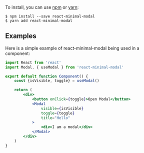 To install, you can use [npm](https://npmjs.org/) or [yarn](https://yarnpkg.com):

    $ npm install --save react-minimal-modal
    $ yarn add react-minimal-modal

## Examples

Here is a simple example of react-minimal-modal being used in a component:

```jsx
import React from 'react'
import Modal, { useModal } from 'react-minimal-modal'

export default function Component() {
    const {isVisible, toggle} = useModal()

    return (
        <div>
            <button onClick={toggle}>Open Modal</button>
            <Modal
                visible={isVisible}
                toggle={toggle}
                title="Hello"
            >
                <div>I am a modal</div>
            </Modal>
        </div>
    )
}
```